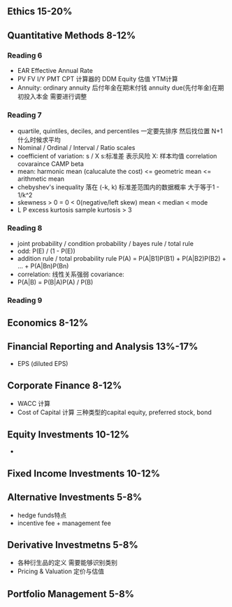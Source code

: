 
## Ethics 15-20%

## Quantitative Methods 8-12%

### Reading 6 
* EAR Effective Annual Rate 
* PV FV I/Y PMT CPT 计算器的 DDM Equity 估值 YTM计算
* Annuity: ordinary annuity 后付年金在期末付钱 annuity due(先付年金)在期初投入本金 需要进行调整

### Reading 7
* quartile, quintiles, deciles, and percentiles 一定要先排序 然后找位置 N+1 什么时候求平均 
* Nominal / Ordinal / Interval / Ratio scales 
* coefficient of variation: s / X  s:标准差 表示风险 X: 样本均值  correlation covaraince CAMP beta
* mean: harmonic mean (calucalute the cost) <= geometric mean <= arithmetic mean 
* chebyshev's inequality  落在 (-k, k) 标准差范围内的数据概率 大于等于1 - 1/k^2 
* skewness > 0 = 0 < 0(negative/left skew) mean < median < mode
* L P excess kurtosis sample kurtosis > 3 

### Reading 8
* joint probability / condition probability / bayes rule / total rule
* odd: P(E) / (1 - P(E))
* addition rule / total probability rule P(A) = P(A|B1)P(B1) + P(A|B2)P(B2) + ... + P(A|Bn)P(Bn)
* correlation: 线性关系强弱 covariance:  
* P(A|B) = P(B|A)P(A) / P(B)

### Reading 9



## Economics 8-12%

## Financial Reporting and Analysis 13%-17%

* EPS (diluted EPS)



## Corporate Finance 8-12%
* WACC 计算
* Cost of Capital 计算 三种类型的capital  equity, preferred stock, bond

## 

## Equity Investments 10-12%
* 
## Fixed Income Investments 10-12%

## Alternative Investments 5-8%
* hedge funds特点
* incentive fee + management fee 


## Derivative Investmetns 5-8%
* 各种衍生品的定义 需要能够识别类别
* Pricing & Valuation 定价与估值

## Portfolio Management 5-8%
